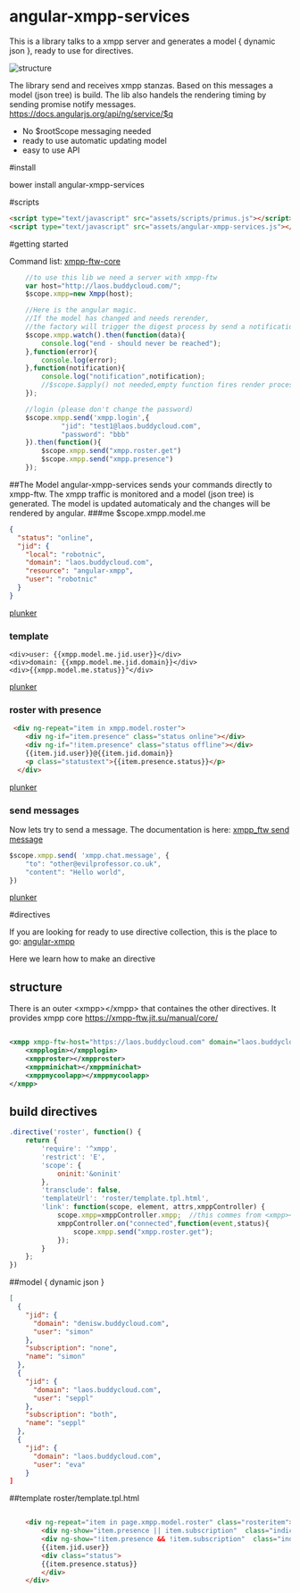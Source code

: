 # angular-xmpp-services

This is a library talks to a xmpp server and generates a model { dynamic json }, ready to use for directives. 


![structure](https://raw.githubusercontent.com/robotnic/angular-xmpp-services/master/src/assets/docimg/structure.png)

The library send and receives xmpp stanzas.
Based on this messages a model (json tree) is build.
The lib also handels the rendering timing by sending promise notify messages.
https://docs.angularjs.org/api/ng/service/$q

* No $rootScope messaging needed
* ready to use automatic updating model
* easy to use API

#install

bower install angular-xmpp-services

#scripts
```html
<script type="text/javascript" src="assets/scripts/primus.js"></script>
<script type="text/javascript" src="assets/angular-xmpp-services.js"></script>

```

#getting started

Command list: <a href="https://xmpp-ftw.jit.su/manual/core/" target="_blank">xmpp-ftw-core</a>


```javascript
    //to use this lib we need a server with xmpp-ftw
    var host="http://laos.buddycloud.com/";
    $scope.xmpp=new Xmpp(host);

    //Here is the angular magic. 
    //If the model has changed and needs rerender, 
    //the factory will trigger the digest process by send a notification
    $scope.xmpp.watch().then(function(data){
        console.log("end - should never be reached");
    },function(error){
        console.log(error);
    },function(notification){
        console.log("notification",notification);
        //$scope.$apply() not needed,empty function fires render process
    });

    //login (please don't change the password)
    $scope.xmpp.send('xmpp.login',{
             "jid": "test1@laos.buddycloud.com",
             "password": "bbb"
    }).then(function(){
        $scope.xmpp.send("xmpp.roster.get")
        $scope.xmpp.send("xmpp.presence")
    });

```
##The Model
angular-xmpp-services sends your commands directly to xmpp-ftw.
The xmpp traffic is monitored and a model (json tree) is generated. 
The model is updated automaticaly and the changes will be rendered by angular.
###me
$scope.xmpp.model.me
```json
{
  "status": "online",
  "jid": {
    "local": "robotnic",
    "domain": "laos.buddycloud.com",
    "resource": "angular-xmpp",
    "user": "robotnic"
  }
}

```

<a href="http://plnkr.co/edit/rolSSZnV7YzVg39aprAG?p=preview" target="_blank">plunker</a>


### template
```
<div>user: {{xmpp.model.me.jid.user}}</div>
<div>domain: {{xmpp.model.me.jid.domain}}</div>
<div>{{xmpp.model.me.status}}"</div>
```

<a href="http://plnkr.co/edit/tT45xZnb0lrBEo4AwsFJ?p=preview" target="_blank">plunker</a>


### roster with presence

```html
 <div ng-repeat="item in xmpp.model.roster">
    <div ng-if="item.presence" class="status online"></div>
    <div ng-if="!item.presence" class="status offline"></div>
    {{item.jid.user}}@{{item.jid.domain}}
    <p class="statustext">{{item.presence.status}}</p>
  </div>
```

<a href="http://plnkr.co/edit/YU4cbe3UpG3KrR2Xot4X?p=preview" target="_blank">plunker</a>

### send messages
Now lets try to send a message.
The documentation is here: <a href="https://xmpp-ftw.jit.su/manual/core/#messaging" target="_blanc">xmpp_ftw send message</a>

```javascript
$scope.xmpp.send( 'xmpp.chat.message', {
    "to": "other@evilprofessor.co.uk",
    "content": "Hello world",
})
```

<a href="http://plnkr.co/edit/woHSouYiMziZzKrq5lrL?p=preview" target="_blank">plunker</a>



#directives

If you are looking for ready to use directive collection, this is the place to go: [angular-xmpp](https://github.com/robotnic/angular-xmpp)

Here we learn how to make an directive



## structure

There is an outer &lt;xmpp>&lt;/xmpp> that containes the other directives. It provides xmpp core https://xmpp-ftw.jit.su/manual/core/


```xml

<xmpp xmpp-ftw-host="https://laos.buddycloud.com" domain="laos.buddycloud.com">
    <xmpplogin></xmpplogin>
    <xmpproster></xmpproster>
    <xmppminichat></xmppminichat>
    <xmppmycoolapp></xmppmycoolapp>
</xmpp>

```

## build directives

```javascript
.directive('roster', function() {
    return {
        'require': '^xmpp',
        'restrict': 'E',
        'scope': {
            oninit:'&oninit'
        },
        'transclude': false,
        'templateUrl': 'roster/template.tpl.html',
        'link': function(scope, element, attrs,xmppController) {
            scope.xmpp=xmppController.xmpp;  //this commes from <xmpp></xmpp>
            xmppController.on("connected",function(event,status){
                scope.xmpp.send("xmpp.roster.get");
            });
        }
    };
})
```

##model  { dynamic json }
```json
[
  {
    "jid": {
      "domain": "denisw.buddycloud.com",
      "user": "simon"
    },
    "subscription": "none",
    "name": "simon"
  },
  {
    "jid": {
      "domain": "laos.buddycloud.com",
      "user": "seppl"
    },
    "subscription": "both",
    "name": "seppl"
  },
  {
    "jid": {
      "domain": "laos.buddycloud.com",
      "user": "eva"
    }
]

```
##template
roster/template.tpl.html

```html

    <div ng-repeat="item in page.xmpp.model.roster" class="rosteritem">
        <div ng-show="item.presence || item.subscription"  class="indicator {{item.presence.show}}" ng-class="{'ask':item.subscription=='from','noauth':item.subscription=='to','none':item.subscription=='none'}"></div>
        <div ng-show="!item.presence && !item.subscription"  class="indicator offline"></div>
        {{item.jid.user}}
        <div class="status">
        {{item.presence.status}}
        </div>
    </div>

```


